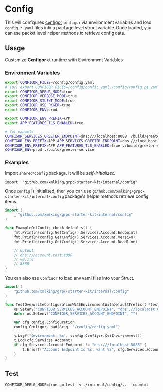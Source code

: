 # Config

This will configures [configor](https://github.com/xmlking/configor) `configor` via environment variables and load `config.*.yaml` files into a package level struct variable. 
Once loaded, you can use packet level helper methods to retrieve config data.  

## Usage

Customize **Configor** at runtime with Environment Variables 

### Environment Variables

```bash
export CONFIGOR_FILES=/config/config.yaml
# (or) export CONFIGOR_FILES=/config/config.yaml,/config/config.pg.yaml
export CONFIGOR_DEBUG_MODE=true
export CONFIGOR_VERBOSE_MODE=true
export CONFIGOR_SILENT_MODE=true
export CONFIGOR_USE_PKGER=true
export CONFIGOR_ENV=prod

export CONFIGOR_ENV_PREFIX=APP
export APP_FEATURES_TLS_ENABLED=true

# for example
CONFIGOR_SERVICES_GREETER_ENDPOINT=dns:///localhost:8088 ./build/greeter-service
CONFIGOR_ENV_PREFIX=APP APP_SERVICES_GREETER_ENDPOINT=dns:///localhost:8088 ./build/greeter-service
CONFIGOR_ENV_PREFIX=APP APP_FEATURES_TLS_ENABLED=true ./build/greeter-service
CONFIGOR_ENV=prod ./build/greeter-service
```

### Examples

Import `shared/config` package. It will be *self-initialized*. 

```golang
import  "github.com/xmlking/grpc-starter-kit/internal/config"
```

Once `config` is initialized, then you can use `github.com/xmlking/grpc-starter-kit/internal/config` package's helper methods retrieve config items.

```go
import (
    _ "github.com/xmlking/grpc-starter-kit/internal/config"
)

func ExampleGetConfig_check_defaults() {
	fmt.Println(config.GetConfig().Services.Account.Endpoint)
	fmt.Println(config.GetConfig().Services.Account.Version)
	fmt.Println(config.GetConfig().Services.Account.Deadline)

	// Output:
	// dns:///account.test:8080
	// v0.1.0
	// 8888
}
```

You can also use `Configor` to load any yaml files into your Struct.

```go
import (
	"github.com/xmlking/grpc-starter-kit/internal/config"
)

func TestOverwriteConfigurationWithEnvironmentWithDefaultPrefix(t *testing.T) {
	os.Setenv("CONFIGOR_SERVICES_ACCOUNT_ENDPOINT", "dns:///localhost:8088")
	defer os.Setenv("CONFIGOR_SERVICES_ACCOUNT_ENDPOINT", "")

	var cfg config.Configuration
	config.Configor.Load(&cfg, "/config/config.yaml")

	t.Logf("Environment: %s", config.Configor.GetEnvironment())
	t.Log(cfg.Services.Account)
	if cfg.Services.Account.Endpoint != "dns:///localhost:8088" {
		t.Errorf("Account Endpoint is %s, want %s", cfg.Services.Account.Endpoint, "dns:///localhost:8088")
	}
}
```

## Test
```
CONFIGOR_DEBUG_MODE=true go test -v ./internal/config/... -count=1
```


